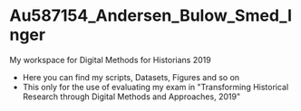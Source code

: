 # Au587154_Andersen_Bulow_Smed_Inger
My workspace for Digital Methods for Historians 2019
- Here you can find my scripts, Datasets, Figures and so on
- This only for the use of evaluating my exam in "Transforming Historical Research through Digital Methods and Approaches, 2019"

